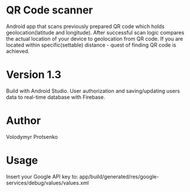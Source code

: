 # QR Code scanner
Android app that scans previously prepared QR code which holds geolocation(latitude and longitude). 
After successful scan logic compares the actual location of your device to geolocation from QR code.
If you are located within specific(settable) distance - quest of finding QR code is achieved.

# Version 1.3
Build with Android Studio.
User authorization and saving/updating users data to real-time database with Firebase.

# Author
Volodymyr Protsenko

# Usage
Insert your Google API key to:
app/build/generated/res/google-services/debug/values/values.xml
